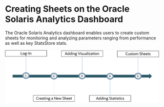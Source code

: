 # Creating Sheets on the Oracle Solaris Analytics Dashboard

The Oracle Solaris Analytics dashboard enables users to create custom sheets for monitoring and analyzing parameters ranging from performance as well as key StatsStore stats. 

![oraclesolarisdiscover1](Images/Workflow1.png "Workflow")


